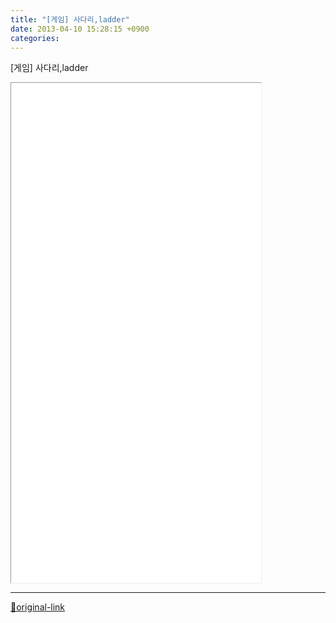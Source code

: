 ```yaml
---
title: "[게임] 사다리,ladder"
date: 2013-04-10 15:28:15 +0900
categories: 
---
```

  

  

[게임] 사다리,ladder
  
<iframe frameborder="1" height="800" src="/web_work/fun/game_ladder/game_ladder.html" style="border-width: 1px;" width="400"></iframe>  




***
[🔗original-link](http://www.mins01.com/mh/tech/read/820)